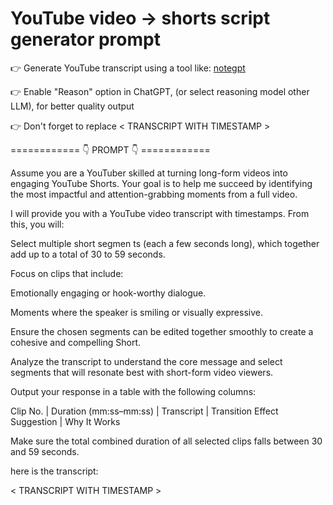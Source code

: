 # YouTube video → shorts script generator prompt

👉 Generate YouTube transcript using a tool like: [notegpt](https://notegpt.io/youtube-transcript-generator)

👉 Enable "Reason" option in ChatGPT, (or select reasoning model other LLM), for better quality output

👉 Don't forget to replace < TRANSCRIPT WITH TIMESTAMP >

============ 👇 PROMPT 👇 ============


Assume you are a YouTuber skilled at turning long-form videos into engaging YouTube Shorts. Your goal is to help me succeed by identifying the most impactful and attention-grabbing moments from a full video.

I will provide you with a YouTube video transcript with timestamps. From this, you will:

Select multiple short segmen ts (each a few seconds long), which together add up to a total of 30 to 59 seconds.

Focus on clips that include:

Emotionally engaging or hook-worthy dialogue.

Moments where the speaker is smiling or visually expressive.

Ensure the chosen segments can be edited together smoothly to create a cohesive and compelling Short.

Analyze the transcript to understand the core message and select segments that will resonate best with short-form video viewers.

Output your response in a table with the following columns:

Clip No. | Duration (mm:ss–mm:ss) | Transcript | Transition Effect Suggestion | Why It Works

Make sure the total combined duration of all selected clips falls between 30 and 59 seconds.

here is the transcript:

< TRANSCRIPT WITH TIMESTAMP >

